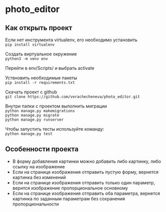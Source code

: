 # photo_editor
## Как открыть проект
Если нет инструмента virtualenv, его необходимо установить \
`pip install virtualenv` 

Создать виртуальное окружение \
`python3 -m venv env`

Перейти в env/Scripts/ и выбрать activate 

Уствновить необходимые пакеты \
`pip install -r requirements.txt` 

Скачать проект с github \
`git clone https://github.com/verachecheneva/photo_editor.git`

Внутри папки с проектом выполнить миграции\
`python manage.py makemigrations` \
`python manage.py migrate` \
`python manage.py runserver`

Чтобы запустить тесты используйте команду: \
`python manage.py test`

## Особенности проекта 

- В форму добавления картинки можно добавить либо картинку, либо ссылку на изображение
- Если на странице изображения отправить пустую форму, вернется картинка без изменений
- Если на странице изображения отправить только один параметр, вернтся изображение пропорциональное основному
- Если на странице изображения отправить оба параметра, вернется картинка по заданным параметрам без сохранения пропорциональности


